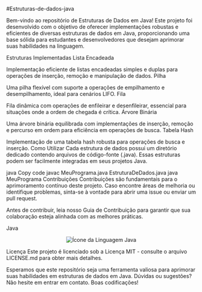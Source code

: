  #Estruturas-de-dados-java

Bem-vindo ao repositório de Estruturas de Dados em Java! Este projeto foi desenvolvido com o objetivo de oferecer implementações robustas e eficientes de diversas estruturas de dados em Java, proporcionando uma base sólida para estudantes e desenvolvedores que desejam aprimorar suas habilidades na linguagem.

Estruturas Implementadas
Lista Encadeada

Implementação eficiente de listas encadeadas simples e duplas para operações de inserção, remoção e manipulação de dados.
Pilha

Uma pilha flexível com suporte a operações de empilhamento e desempilhamento, ideal para cenários LIFO.
Fila

Fila dinâmica com operações de enfileirar e desenfileirar, essencial para situações onde a ordem de chegada é crítica.
Árvore Binária

Uma árvore binária equilibrada com implementações de inserção, remoção e percurso em ordem para eficiência em operações de busca.
Tabela Hash

Implementação de uma tabela hash robusta para operações de busca e inserção.
Como Utilizar
Cada estrutura de dados possui um diretório dedicado contendo arquivos de código-fonte (.java). Essas estruturas podem ser facilmente integradas em seus projetos Java.

java
Copy code
javac MeuPrograma.java EstruturaDeDados.java
java MeuPrograma
Contribuições
Contribuições são fundamentais para o aprimoramento contínuo deste projeto. Caso encontre áreas de melhoria ou identifique problemas, sinta-se à vontade para abrir uma issue ou enviar um pull request.

Antes de contribuir, leia nosso Guia de Contribuição para garantir que sua colaboração esteja alinhada com as melhores práticas.

Java
<p align="center">
  <img src="https://img.icons8.com/color/96/000000/java-coffee-cup-logo.png" alt="Ícone da Linguagem Java">
</p>
Licença
Este projeto é licenciado sob a Licença MIT - consulte o arquivo LICENSE.md para obter mais detalhes.

Esperamos que este repositório seja uma ferramenta valiosa para aprimorar suas habilidades em estruturas de dados em Java. Dúvidas ou sugestões? Não hesite em entrar em contato. Boas codificações!






